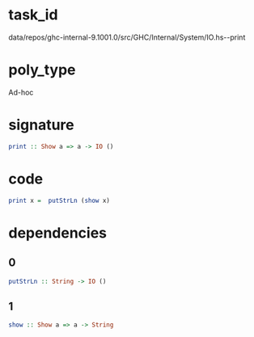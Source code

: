 
# task_id
data/repos/ghc-internal-9.1001.0/src/GHC/Internal/System/IO.hs--print

# poly_type
Ad-hoc

# signature
```haskell
print :: Show a => a -> IO ()
```   

# code
```haskell
print x =  putStrLn (show x)
```

# dependencies
## 0
```haskell
putStrLn :: String -> IO ()
```
## 1
```haskell
show :: Show a => a -> String
```
